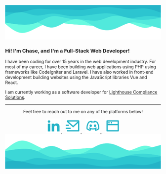 <img src="https://raw.githubusercontent.com/cdterry87/cdterry87/main/assets/top.svg?v=2" alt="Top Image">

### Hi! I'm Chase, and I'm a Full-Stack Web Developer!

<p>
  I have been coding for over 15 years in the web development industry. For most of my career, I have been building web applications using PHP using frameworks like CodeIgniter and Laravel. I have also worked in front-end development building websites using the JavaScript libraries Vue and React.
</p>

<p>
  I am currently working as a software developer for <a href="https://www.lighthousecompliance.com/" target="_blank">Lighthouse Compliance Solutions</a>.
</p>

---

<div align="center">
  <p>Feel free to reach out to me on any of the platforms below!</p>
  <div>
    <a href="https://www.linkedin.com/in/cdterry87/" alt="Find Me On LinkedIn" target="_blank">
      <img src="https://raw.githubusercontent.com/cdterry87/cdterry87/main/assets/linkedin-fill.svg">
    </a>
    &nbsp;&nbsp;
    <a href="mailto:chase.terry87@gmail.com" alt="Email Me">
      <img src="https://raw.githubusercontent.com/cdterry87/cdterry87/main/assets/mail-send-line.svg">
    </a>
    &nbsp;&nbsp;
    <a href="discordapp.com/users/353702942294933505" alt="Add Me On Discord" target="_blank">
      <img src="https://raw.githubusercontent.com/cdterry87/cdterry87/main/assets/discord-line.svg">
    </a>
    &nbsp;&nbsp;
    <a href="https://chaseterry.com" alt="Check Out My Website" target="_blank">
      <img src="https://raw.githubusercontent.com/cdterry87/cdterry87/main/assets/window-line.svg">
    </a>
  </div>
</div>


<img src="https://raw.githubusercontent.com/cdterry87/cdterry87/main/assets/bottom.svg?v=2" alt="Bottom Image">
